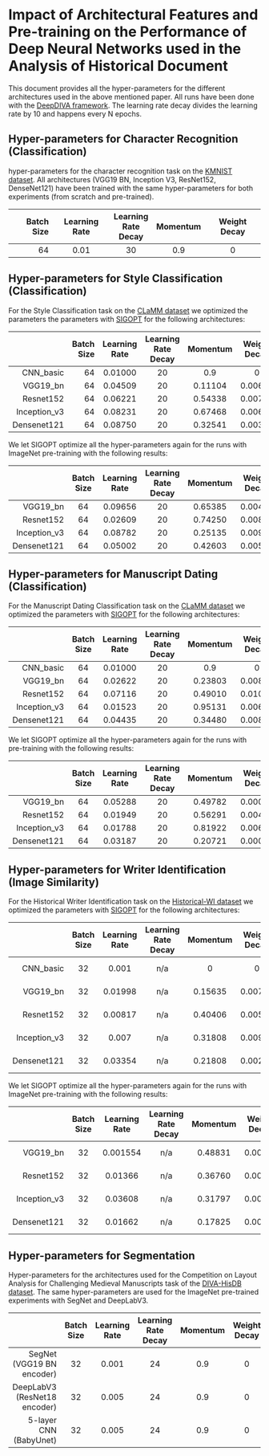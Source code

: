 # Impact of Architectural Features and Pre-training on the Performance of Deep Neural Networks used in the Analysis of Historical Document

This document provides all the hyper-parameters for the different architectures used in the above mentioned paper. All runs have been done with the [DeepDIVA framework](https://github.com/DIVA-DIA/DeepDIVA). The learning rate decay divides the learning rate by 10 and happens every N epochs.

## Hyper-parameters for Character Recognition (Classification)
hyper-parameters for the character recognition task on the [KMNIST dataset](https://github.com/rois-codh/kmnist). 
All architectures (VGG19 BN, Inception V3, ResNet152, DenseNet121) have been trained with the same hyper-parameters for both experiments (from scratch and pre-trained).

| Batch Size    | Learning Rate   | Learning<br/>Rate<br/>Decay | Momentum | Weight Decay   |
|-------------: |:---------------:|:---------------------------:|:--------:|:--------------:|
| 64            | 0.01            | 30                          | 0.9      | 0              |

## Hyper-parameters for Style Classification (Classification)
For the Style Classification task on the [CLaMM dataset](http://clamm.irht.cnrs.fr/wp-content/uploads/ICDAR2017_CLaMM_Training.zip) we optimized the parameters the parameters with [SIGOPT](https://sigopt.com) for the following architectures:

|               | Batch Size    | Learning Rate   | Learning<br/>Rate<br/>Decay  | Momentum      | Weight Decay   | Test Accuracy |
|-------------: |-------------: |:---------------:|:----------------------------:|:-------------:|:--------------:|:-------------:|
| CNN_basic     | 64            | 0.01000         | 20                           | 0.9           | 0              | 7.10 %        |
| VGG19_bn      | 64            | 0.04509         | 20                           | 0.11104       | 0.00680        | 42.5 %       |
| Resnet152     | 64            | 0.06221         | 20                           | 0.54338       | 0.00771        | 39.1 %       |
| Inception_v3  | 64            | 0.08231         | 20                           | 0.67468       | 0.00689        | 46.5 %       |
| Densenet121   | 64            | 0.08750         | 20                           | 0.32541       | 0.00389        | 47.3 %       | 

We let SIGOPT optimize all the hyper-parameters again for the runs with ImageNet pre-training with the following results:

|               | Batch Size    | Learning Rate   | Learning<br/>Rate<br/>Decay | Momentum      | Weight Decay   | Test Accuracy |
|-------------: |:-------------:|:---------------:|:---------------------------:|:-------------:|:--------------:|:-------------:|
| VGG19_bn      | 64            | 0.09656         | 20                          | 0.65385       | 0.00435        | 52.1 %       |
| Resnet152     | 64            | 0.02609         | 20                          | 0.74250       | 0.00895        | 49.3 %       |
| Inception_v3  | 64            | 0.08782         | 20                          | 0.25135       | 0.00956        | 55.5 %       |
| Densenet121   | 64            | 0.05002         | 20                          | 0.42603       | 0.00575        | 50.9 %       | 


## Hyper-parameters for Manuscript Dating (Classification)

For the Manuscript Dating Classification task on the [CLaMM dataset](http://clamm.irht.cnrs.fr/wp-content/uploads/ICDAR2017_CLaMM_Training.zip) we optimized the parameters with [SIGOPT](https://sigopt.com) for the following architectures:

|               | Batch Size    | Learning Rate   | Learning<br/>Rate<br/>Decay | Momentum      | Weight Decay   | Test Accuracy |
|-------------: |:-------------:|:---------------:|:---------------------------:|:-------------:|:--------------:|:-------------:|
| CNN_basic     | 64            | 0.01000         | 20                          | 0.9           | 0              | 11.21 %       |
| VGG19_bn      | 64            | 0.02622         | 20                          | 0.23803       | 0.00869        | 24.0 %       |
| Resnet152     | 64            | 0.07116         | 20                          | 0.49010       | 0.01000        | 20.6 %       |
| Inception_v3  | 64            | 0.01523         | 20                          | 0.95131       | 0.00674        | 24.8 %       |
| Densenet121   | 64            | 0.04435         | 20                          | 0.34480       | 0.00848        | 30.7 %       |

We let SIGOPT optimize all the hyper-parameters again for the runs with pre-training with the following results:

|               | Batch Size    | Learning Rate   | Learning<br/>Rate<br/>Decay | Momentum      | Weight Decay   | Test Accuracy |
|-------------: |:-------------:|:---------------:|:---------------------------:|:-------------:|:--------------:|:-------------:|
| VGG19_bn      | 64            | 0.05288         | 20                          | 0.49782       | 0.00001        | 36.1 %       |
| Resnet152     | 64            | 0.01949         | 20                          | 0.56291       | 0.00498        | 37.9 %       |
| Inception_v3  | 64            | 0.01788         | 20                          | 0.81922       | 0.00621        | 35.4 %       |
| Densenet121   | 64            | 0.03187         | 20                          | 0.20721       | 0.00006        | 36.4 %       |

## Hyper-parameters for Writer Identification (Image Similarity)

For the Historical Writer Identification task on the [Historical-WI dataset](https://scriptnet.iit.demokritos.gr/competitions/6/) we optimized the parameters with [SIGOPT](https://sigopt.com) for the following architectures:

|               | Batch Size      | Learning Rate   | Learning<br/>Rate<br/>Decay | Momentum       | Weight Decay  | Output Channels | Test mAP      |
|-------------: |:---------------:|:---------------:|:---------------------------:|:--------------:|:-------------:|:---------------:|:-------------:|
| CNN_basic     | 32              | 0.001           | n/a                         | 0              | 0             | 128             | 11.4 %       |
| VGG19_bn      | 32              | 0.01998         | n/a                         | 0.15635        | 0.00785       | 128             | 14.6 %       | 
| Resnet152     | 32              | 0.00817         | n/a                         | 0.40406        | 0.00565       | 128             | 24.7 %       |
| Inception_v3  | 32              | 0.007           | n/a                         | 0.31808        | 0.00976       | 128             | 9.1  %       |
| Densenet121   | 32              | 0.03354         | n/a                         | 0.21808        | 0.00231       | 128             | 27.2 %       |


We let SIGOPT optimize all the hyper-parameters again for the runs with ImageNet pre-training with the following results:

|               | Batch Size      | Learning Rate   | Learning<br/>Rate<br/>Decay | Momentum      | Weight Decay   | Output Channels | Test mAP      |
|-------------: |:---------------:|:---------------:|:---------------------------:|:-------------:|:--------------:|:---------------:|:-------------:|
| VGG19_bn      | 32              | 0.001554        | n/a                         | 0.48831       | 0.00959        | 128             | 25.2 %       | 
| Resnet152     | 32              | 0.01366         | n/a                         | 0.36760       | 0.00900        | 128             | 22.1 %       |
| Inception_v3  | 32              | 0.03608         | n/a                         | 0.31797       | 0.00107        | 128             | 26.1 %       |
| Densenet121   | 32              | 0.01662         | n/a                         | 0.17825       | 0.00254        | 128             | 34.6 %       | 


## Hyper-parameters for Segmentation

Hyper-parameters for the architectures used for the Competition on Layout Analysis for Challenging Medieval Manuscripts task of the [DIVA-HisDB dataset](https://diuf.unifr.ch/main/hisdoc/icdar2017-hisdoc-layout-comp).
The same hyper-parameters are used for the ImageNet pre-trained experiments with SegNet and DeepLabV3.

|                              | Batch Size | Learning Rate   | Learning<br/>Rate<br/>Decay | Momentum  | Weight Decay   | Crop Size | Crops per Page | Pages in Memory |
|-----------------------------:|:----------:|:---------------:|:---------------------------:|:---------:|:--------------:|:---------:|:--------------:|:---------------:|
| SegNet (VGG19 BN encoder)    | 32         | 0.001           | 24                          | 0.9       | 0              | 256       | 1000           | 3               | 
| DeepLabV3 (ResNet18 encoder) | 32         | 0.005           | 24                          | 0.9       | 0              | 256       | 1000           | 3               |
| 5-layer CNN (BabyUnet)       | 32         | 0.005           | 24                          | 0.9       | 0              | 256       | 1000           | 3               |

